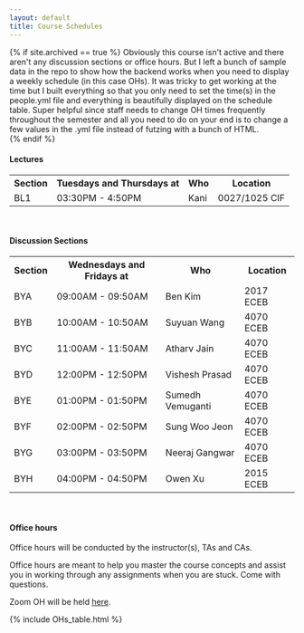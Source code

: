 ```yaml
---
layout: default
title: Course Schedules
---
```

{% if site.archived == true %}
Obviously this course isn't active and there aren't any discussion sections or office hours. But I left a bunch of sample data in the repo to show how the backend works when you need to display a weekly schedule (in this case OHs). It was tricky to get working at the time but I built everything so that you only need to set the time(s) in the people.yml file and everything is beautifully displayed on the schedule table. Super helpful since staff needs to change OH times frequently throughout the semester and all you need to do on your end is to change a few values in the .yml file instead of futzing with a bunch of HTML.   
{% endif %}


#### Lectures

<table id="customers">
  <tr>
    <th> Section </th>
    <th> Tuesdays and Thursdays at </th>
    <th> Who </th>
    <th> Location </th>
  </tr>
  <tr>
    <td> BL1 </td>
    <td> 03:30PM - 4:50PM </td>
    <td> Kani </td>
    <td> 0027/1025 CIF </td>
  </tr>
</table>
&nbsp;

#### Discussion Sections
<table id="customers">
  <tr>
    <th> Section </th>
    <th> Wednesdays and Fridays at </th>
    <th> Who </th>
    <th> Location </th>
  </tr>
  <tr>
    <td> BYA </td>
    <td> 09:00AM - 09:50AM </td>
    <td> Ben Kim </td>
    <td> 2017 ECEB </td>
  </tr>
  <tr>
    <td> BYB </td>
    <td> 10:00AM - 10:50AM </td>
    <td> Suyuan Wang </td>
    <td> 4070 ECEB </td>
  </tr>
  <tr>
    <td> BYC </td>
    <td> 11:00AM - 11:50AM </td>
    <td> Atharv Jain </td>
    <td> 4070 ECEB </td>
  </tr>
  <tr>
    <td> BYD </td>
    <td> 12:00PM - 12:50PM </td>
    <td> Vishesh Prasad </td>
    <td> 4070 ECEB </td>
  </tr>
  <tr>
    <td> BYE </td>
    <td> 01:00PM - 01:50PM </td>
    <td> Sumedh Vemuganti </td>
    <td> 4070 ECEB </td>
  </tr>
  <tr>
    <td> BYF </td>
    <td> 02:00PM - 02:50PM </td>
    <td> Sung Woo Jeon </td>
    <td> 4070 ECEB </td>
  </tr>
  <tr>
    <td> BYG </td>
    <td> 03:00PM - 03:50PM </td>
    <td> Neeraj Gangwar </td>
    <td> 4070 ECEB </td>
  </tr>
  <tr>
    <td> BYH </td>
    <td> 04:00PM - 04:50PM </td>
    <td> Owen Xu </td>
    <td> 2015 ECEB </td>
  </tr>
</table>
&nbsp;

#### Office hours
Office hours will be conducted by the instructor(s), TAs and CAs. 
<!-- Office hours are not a place to check if your homework solutions are correct (the CAs do not even have access to the homework solutions).  -->
Office hours are meant to help you master the course concepts and assist you in working through any assignments when you are stuck. Come with questions.

Zoom OH will be held [here](https://illinois.zoom.us/j/83385693827?pwd=XWIQvLwtPkLkCeMPcriiQSkJS9wVPh.1).

{% include OHs_table.html %}


